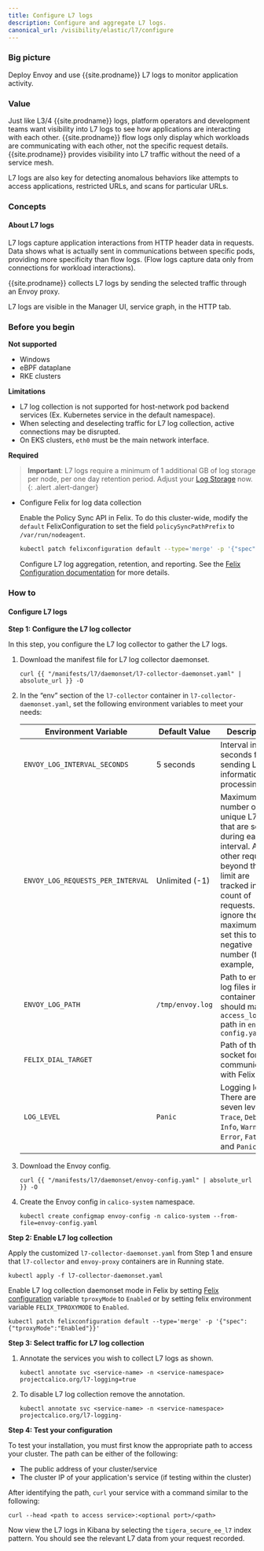 ```yaml
---
title: Configure L7 logs
description: Configure and aggregate L7 logs.
canonical_url: /visibility/elastic/l7/configure
---
```


### Big picture

Deploy Envoy and use {{site.prodname}} L7 logs to monitor application activity.

### Value

Just like L3/4 {{site.prodname}} logs, platform operators and
development teams want visibility into L7 logs to see how applications are interacting with each
other. {{site.prodname}} flow logs only display which workloads are communicating
with each other, not the specific request details. {{site.prodname}} provides visibility into L7 traffic without the need of a service mesh.

L7 logs are also key for detecting anomalous behaviors like attempts to
access applications, restricted URLs, and scans for particular URLs.

### Concepts

#### About L7 logs

L7 logs capture application interactions from HTTP header data in requests. Data shows what is actually sent in communications between specific pods, providing more specificity than flow logs. (Flow logs capture data only from connections for workload interactions).

{{site.prodname}} collects L7 logs by sending the selected traffic through an Envoy proxy.

L7 logs are visible in the Manager UI, service graph, in the HTTP tab.

### Before you begin

**Not supported**

* Windows
* eBPF dataplane
* RKE clusters

**Limitations**

* L7 log collection is not supported for host-network pod backend services (Ex. Kubernetes service in the default namespace).
* When selecting and deselecting traffic for L7 log collection, active connections may be disrupted.
* On EKS clusters, `eth0` must be the main network interface.

**Required**

> **Important**: L7 logs require a minimum of 1 additional GB of log storage per node, per one day retention period. Adjust your [Log Storage](https://docs.tigera.io/maintenance/logstorage/adjust-log-storage-size) now. 
{: .alert .alert-danger}

- Configure Felix for log data collection

  Enable the Policy Sync API in Felix. To do this cluster-wide, modify the `default` FelixConfiguration to set the field `policySyncPathPrefix` to `/var/run/nodeagent`.

    ```bash
    kubectl patch felixconfiguration default --type='merge' -p '{"spec":{"policySyncPathPrefix":"/var/run/nodeagent"}}'
    ```

  Configure L7 log aggregation, retention, and reporting. See the
  [Felix Configuration documentation]({{site.baseurl}}/reference/felix/configuration#calico-enterprise-specific-configuration)
  for more details.

### How to

#### Configure L7 logs

**Step 1: Configure the L7 log collector**

In this step, you configure the L7 log collector to gather the L7 logs.

1. Download the manifest file for L7 log collector daemonset.
   ```
   curl {{ "/manifests/l7/daemonset/l7-collector-daemonset.yaml" | absolute_url }} -O
   ```

1. In the “env” section of the `l7-collector` container in `l7-collector-daemonset.yaml`, set the
   following environment variables to meet your needs:

   | Environment Variable                | Default Value                         | Description |
   | ----------------------------------- | ------------------------------------- | ----------- |
   | `ENVOY_LOG_INTERVAL_SECONDS`        | 5 seconds                             | Interval in seconds for sending L7 log information for processing. |
   | `ENVOY_LOG_REQUESTS_PER_INTERVAL`   | Unlimited (-1)                        | Maximum number of unique L7 logs that are sent during each interval. All other requests beyond this limit are tracked in the count of requests. To ignore the maximum limit, set this to any negative number (for example, -1). |
   | `ENVOY_LOG_PATH`                    | `/tmp/envoy.log`                      | Path to envoy log files in the container. This should match `access_log` path in `envoy-config.yaml`|
   | `FELIX_DIAL_TARGET`                 |                                       | Path of the socket for communication with Felix. |
   | `LOG_LEVEL`                         | `Panic`                               | Logging level. There are seven levels: `Trace`, `Debug`, `Info`, `Warning`, `Error`, `Fatal` and `Panic`. |

1. Download the Envoy config.
   ```
   curl {{ "/manifests/l7/daemonset/envoy-config.yaml" | absolute_url }} -O
   ```

1. Create the Envoy config in `calico-system` namespace.
   ```
   kubectl create configmap envoy-config -n calico-system --from-file=envoy-config.yaml
   ```

**Step 2: Enable L7 log collection**

Apply the customized `l7-collector-daemonset.yaml` from Step 1 and ensure that `l7-collector` and `envoy-proxy` containers are in Running state. 

   ```
   kubectl apply -f l7-collector-daemonset.yaml
   ```

Enable L7 log collection daemonset mode in Felix by setting [Felix configuration]({{site.baseurl}}/reference/resources/felixconfig) variable `tproxyMode` to `Enabled` or by setting felix environment variable `FELIX_TPROXYMODE` to `Enabled`.

   ```
   kubectl patch felixconfiguration default --type='merge' -p '{"spec":{"tproxyMode":"Enabled"}}'
   ```

**Step 3: Select traffic for L7 log collection**

1. Annotate the services you wish to collect L7 logs as shown.
   ```
   kubectl annotate svc <service-name> -n <service-namespace> projectcalico.org/l7-logging=true
   ```

2. To disable L7 log collection remove the annotation.
   ```
   kubectl annotate svc <service-name> -n <service-namespace> projectcalico.org/l7-logging-
   ```

**Step 4: Test your configuration**

To test your installation, you must first know the appropriate path to access your cluster.
The path can be either of the following:
* The public address of your cluster/service
* The cluster IP of your application's service (if testing within the cluster)

After identifying the path, `curl` your service with a command similar to the following:
```
curl --head <path to access service>:<optional port>/<path>
```

Now view the L7 logs in Kibana by selecting the `tigera_secure_ee_l7` index pattern. You
should see the relevant L7 data from your request recorded.